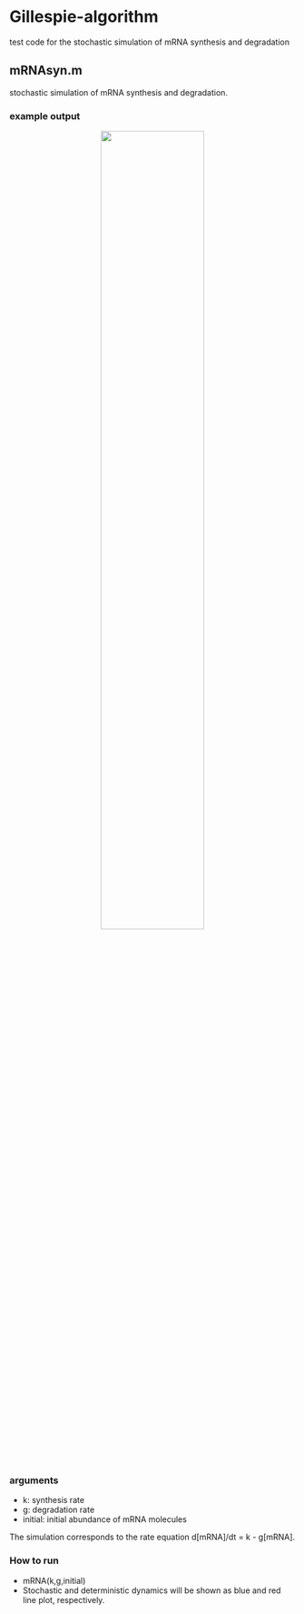 # Gillespie-algorithm
test code for the stochastic simulation of mRNA synthesis and degradation

## mRNAsyn.m
stochastic simulation of mRNA synthesis and degradation.  

### example output
<div align="center">
<img src="https://user-images.githubusercontent.com/40162543/45076843-73888300-b126-11e8-92c7-e7e5a77e3039.png" width="60%">
</div>

### arguments
- k: synthesis rate
- g: degradation rate
- initial: initial abundance of mRNA molecules


The simulation corresponds to the rate equation d[mRNA]/dt = k - g[mRNA].

### How to run
- mRNA(k,g,initial)
- Stochastic and deterministic dynamics will be shown as blue and red line plot, respectively.
